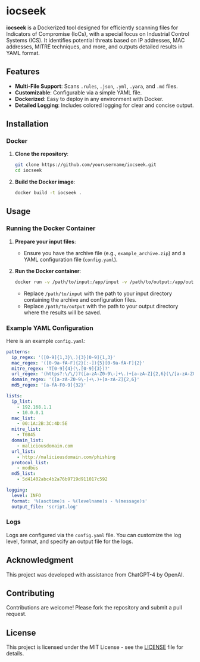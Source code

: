 
# iocseek

**iocseek** is a Dockerized tool designed for efficiently scanning files for Indicators of Compromise (IoCs), with a special focus on Industrial Control Systems (ICS). It identifies potential threats based on IP addresses, MAC addresses, MITRE techniques, and more, and outputs detailed results in YAML format.

## Features

- **Multi-File Support**: Scans `.rules`, `.json`, `.yml`, `.yara`, and `.md` files.
- **Customizable**: Configurable via a simple YAML file.
- **Dockerized**: Easy to deploy in any environment with Docker.
- **Detailed Logging**: Includes colored logging for clear and concise output.

## Installation

### Docker

1. **Clone the repository**:
    ```bash
    git clone https://github.com/yourusername/iocseek.git
    cd iocseek
    ```

2. **Build the Docker image**:
    ```bash
    docker build -t iocseek .
    ```

## Usage

### Running the Docker Container

1. **Prepare your input files**:
   - Ensure you have the archive file (e.g., `example_archive.zip`) and a YAML configuration file (`config.yaml`).

2. **Run the Docker container**:
    ```bash
    docker run -v /path/to/input:/app/input -v /path/to/output:/app/output iocseek /app/input/example_archive.zip /app/input/config.yaml /app/output/results.yaml
    ```

   - Replace `/path/to/input` with the path to your input directory containing the archive and configuration files.
   - Replace `/path/to/output` with the path to your output directory where the results will be saved.

### Example YAML Configuration

Here is an example `config.yaml`:

```yaml
patterns:
  ip_regex: '([0-9]{1,3}\.){3}[0-9]{1,3}'
  mac_regex: '([0-9a-fA-F]{2}[:-]){5}[0-9a-fA-F]{2}'
  mitre_regex: 'T[0-9]{4}(\.[0-9]{3})?'  
  url_regex: '(https?:\/\/)?([a-zA-Z0-9\-]+\.)+[a-zA-Z]{2,6}(\/[a-zA-Z0-9\-\._\?\,'\/\\+&amp;%\$#\=~]*)?'
  domain_regex: '([a-zA-Z0-9\-]+\.)+[a-zA-Z]{2,6}'
  md5_regex: '[a-fA-F0-9]{32}'

lists:
  ip_list:
    - 192.168.1.1
    - 10.0.0.1
  mac_list:
    - 00:1A:2B:3C:4D:5E
  mitre_list:
    - T0845
  domain_list:
    - maliciousdomain.com
  url_list:
    - http://maliciousdomain.com/phishing
  protocol_list:
    - modbus
  md5_list:
    - 5d41402abc4b2a76b9719d911017c592

logging:
  level: INFO
  format: '%(asctime)s - %(levelname)s - %(message)s'
  output_file: 'script.log'
```

### Logs

Logs are configured via the `config.yaml` file. You can customize the log level, format, and specify an output file for the logs.

## Acknowledgment

This project was developed with assistance from ChatGPT-4 by OpenAI.

## Contributing

Contributions are welcome! Please fork the repository and submit a pull request.

## License

This project is licensed under the MIT License - see the [LICENSE](LICENSE) file for details.
